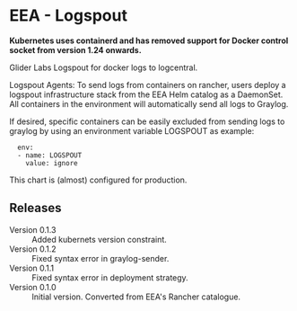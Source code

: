 # EEA - Logspout

**Kubernetes uses containerd and has removed support for Docker control socket from version 1.24 onwards.**

Glider Labs Logspout for docker logs to logcentral.

Logspout Agents: To send logs from containers on rancher, users deploy a logspout infrastructure stack from the EEA Helm catalog as a DaemonSet. All containers in the environment will automatically send all logs to Graylog.

If desired, specific containers can be easily excluded from sending logs to graylog by using an environment variable LOGSPOUT as example:

```
  env:
  - name: LOGSPOUT
    value: ignore
```

This chart is (almost) configured for production.

## Releases

<dl>
  <dt>Version 0.1.3</dt>
  <dd>Added kubernets version constraint.</dd>

  <dt>Version 0.1.2</dt>
  <dd>Fixed syntax error in graylog-sender.</dd>

  <dt>Version 0.1.1</dt>
  <dd>Fixed syntax error in deployment strategy.</dd>

  <dt>Version 0.1.0</dt>
  <dd>Initial version. Converted from EEA's Rancher catalogue.</dd>

</dl>

